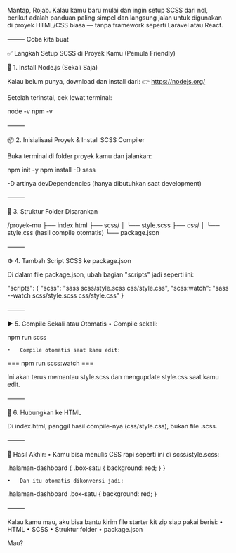 Mantap, Rojab. Kalau kamu baru mulai dan ingin setup SCSS dari nol, berikut adalah panduan paling simpel dan langsung jalan untuk digunakan di proyek HTML/CSS biasa — tanpa framework seperti Laravel atau React.

⸻
Coba kita buat

✅ Langkah Setup SCSS di Proyek Kamu (Pemula Friendly)

🧰 1. Install Node.js (Sekali Saja)

Kalau belum punya, download dan install dari:
👉 https://nodejs.org/

Setelah terinstal, cek lewat terminal:

node -v
npm -v

⸻

📦 2. Inisialisasi Proyek & Install SCSS Compiler

Buka terminal di folder proyek kamu dan jalankan:

npm init -y
npm install -D sass

-D artinya devDependencies (hanya dibutuhkan saat development)

⸻

📁 3. Struktur Folder Disarankan

/proyek-mu
├── index.html
├── scss/
│ └── style.scss
├── css/
│ └── style.css (hasil compile otomatis)
└── package.json

⸻

⚙️ 4. Tambah Script SCSS ke package.json

Di dalam file package.json, ubah bagian "scripts" jadi seperti ini:

"scripts": {
"scss": "sass scss/style.scss css/style.css",
"scss:watch": "sass --watch scss/style.scss css/style.css"
}

⸻

▶️ 5. Compile Sekali atau Otomatis
• Compile sekali:

npm run scss

    •	Compile otomatis saat kamu edit:

=== npm run scss:watch ===

Ini akan terus memantau style.scss dan mengupdate style.css saat kamu edit.

⸻

🧪 6. Hubungkan ke HTML

Di index.html, panggil hasil compile-nya (css/style.css), bukan file .scss.

<link rel="stylesheet" href="css/style.css">

⸻

📌 Hasil Akhir:
• Kamu bisa menulis CSS rapi seperti ini di scss/style.scss:

.halaman-dashboard {
.box-satu { background: red; }
}

    •	Dan itu otomatis dikonversi jadi:

.halaman-dashboard .box-satu { background: red; }

⸻

Kalau kamu mau, aku bisa bantu kirim file starter kit zip siap pakai berisi:
• HTML
• SCSS
• Struktur folder
• package.json

Mau?
